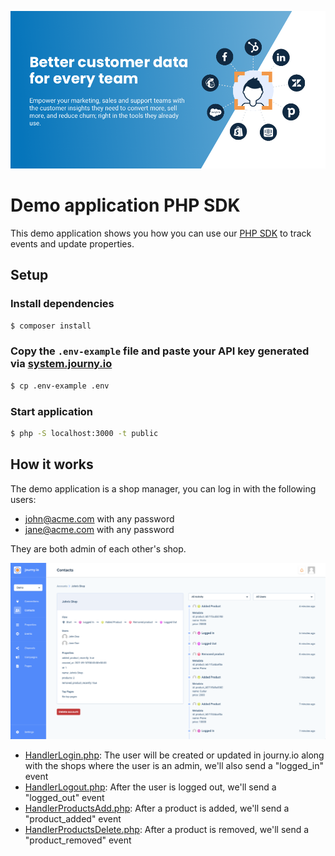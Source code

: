 [![journy.io](banner.png)](https://journy.io/?utm_source=github&utm_content=readme-php-demo-app)

# Demo application PHP SDK

This demo application shows you how you can use our [PHP SDK](https://github.com/journy-io/php-sdk) to track events and update properties.

## Setup

### Install dependencies

```sh
$ composer install
```

### Copy the `.env-example` file and paste your API key generated via [system.journy.io](https://system.journy.io/?utm_source=github&utm_content=readme-php-demo-app)

```sh
$ cp .env-example .env
```

### Start application

```sh
$ php -S localhost:3000 -t public
```

## How it works

The demo application is a shop manager, you can log in with the following users:

* john@acme.com with any password
* jane@acme.com with any password

They are both admin of each other's shop.

![](screenshot.png)

* [HandlerLogin.php](src/HandlerLogin.php): The user will be created or updated in journy.io along with the shops where the user is an admin, we'll also send a "logged_in" event
* [HandlerLogout.php](src/HandlerLogout.php): After the user is logged out, we'll send a "logged_out" event
* [HandlerProductsAdd.php](src/HandlerProductsAdd.php): After a product is added, we'll send a "product_added" event
* [HandlerProductsDelete.php](src/HandlerProductsDelete.php): After a product is removed, we'll send a "product_removed" event
